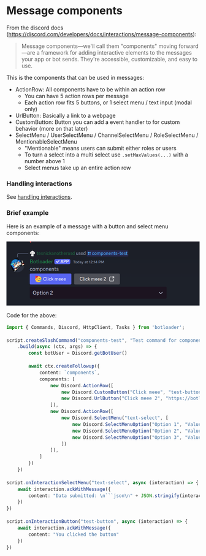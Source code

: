# Message components

From the discord docs (https://discord.com/developers/docs/interactions/message-components): 

>Message components—we'll call them "components" moving forward—are a framework for adding interactive elements to the messages your app or bot sends. They're accessible, customizable, and easy to use.

This is the components that can be used in messages:

- ActionRow: All components have to be within an action row
    - You can have 5 action rows per message
    - Each action row fits 5 buttons, or 1 select menu / text input (modal only)
- UrlButton: Basically a link to a webpage
- CustomButton: Button you can add a event handler to for custom behavior (more on that later)
- SelectMenu / UserSelectMenu / ChannelSelectMenu / RoleSelectMenu / MentionableSelectMenu
    - "Mentionable" means users can submit either roles or users
    - To turn a select into a multi select use `.setMaxValues(...)` with a number above 1
    - Select menus take up an entire action row

### Handling interactions

See [handling interactions](./interactions_handling.md).

### Brief example

Here is an example of a message with a button and select menu components:

![Components example](images/components-sample.png)

Code for the above: 
```ts
import { Commands, Discord, HttpClient, Tasks } from 'botloader';

script.createSlashCommand("components-test", "Test command for components")
    .build(async (ctx, args) => {
        const botUser = Discord.getBotUser()

        await ctx.createFollowup({
            content: `components`,
            components: [
                new Discord.ActionRow([
                    new Discord.CustomButton("Click meee", "test-button").setStyle("Primary").setEmoji({ unicode: "🥳" }),
                    new Discord.UrlButton("Click meee 2", "https://botloader.io"),
                ]),
                new Discord.ActionRow([
                    new Discord.SelectMenu("text-select", [
                        new Discord.SelectMenuOption("Option 1", "Value 1"),
                        new Discord.SelectMenuOption("Option 2", "Value 2").setDefault(true),
                        new Discord.SelectMenuOption("Option 3", "Value 3"),
                    ])
                ]),
            ]
        })
    })

script.onInteractionSelectMenu("text-select", async (interaction) => {
    await interaction.ackWithMessage({
        content: "Data submitted: \n```json\n" + JSON.stringify(interaction.values) + "\n```"
    })
})

script.onInteractionButton("test-button", async (interaction) => {
    await interaction.ackWithMessage({
        content: "You clicked the button"
    })
})
```

